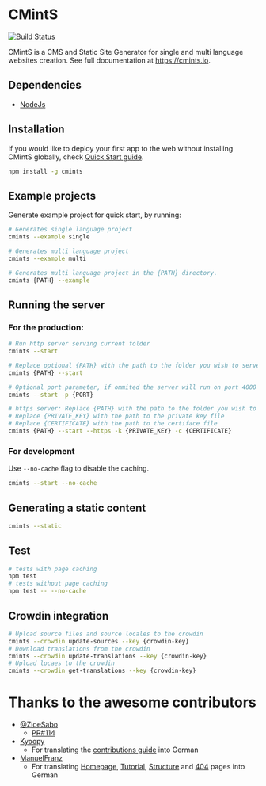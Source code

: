# CMintS
[![Build Status](https://travis-ci.org/cmints/cmints.svg?branch=master)](https://travis-ci.org/cmints/cmints)

CMintS is a CMS and Static Site Generator for single and multi language
websites creation. See full documentation at https://cmints.io.

## Dependencies
- [NodeJs](https://nodejs.org/en/download/)

## Installation
If you would like to deploy your first app to the web without installing CMintS
globally, check [Quick Start guide](https://cmints.io/en/quick-start).

```bash
npm install -g cmints
```

## Example projects
Generate example project for quick start, by running:
```bash
# Generates single language project
cmints --example single

# Generates multi language project
cmints --example multi

# Generates multi language project in the {PATH} directory.
cmints {PATH} --example
```

## Running the server

### For the production:
```bash
# Run http server serving current folder 
cmints --start

# Replace optional {PATH} with the path to the folder you wish to serve.
cmints {PATH} --start

# Optional port parameter, if ommited the server will run on port 4000
cmints --start -p {PORT}

# https server: Replace {PATH} with the path to the folder you wish to serve
# Replace {PRIVATE_KEY} with the path to the private key file
# Replace {CERTIFICATE} with the path to the certiface file
cmints {PATH} --start --https -k {PRIVATE_KEY} -c {CERTIFICATE}
```

### For development
Use `--no-cache` flag to disable the caching.
```bash
cmints --start --no-cache
```

## Generating a static content
```bash
cmints --static
```

## Test
```bash
# tests with page caching
npm test
# tests without page caching
npm test -- --no-cache
```

## Crowdin integration
```bash
# Upload source files and source locales to the crowdin
cmints --crowdin update-sources --key {crowdin-key}
# Download translations from the crowdin
cmints --crowdin update-translations --key {crowdin-key}
# Upload locaes to the crowdin
cmints --crowdin get-translations --key {crowdin-key}
```

# Thanks to the awesome contributors

- [@ZloeSabo](https://github.com/ZloeSabo)
  - [PR#114](https://github.com/cmints/cmints/pull/114)
- [Kyoopy](https://crowdin.com/profile/Kyoopy)
  - For translating the [contributions guide](https://cmints.io/contribute/) into German
- [ManuelFranz](https://crowdin.com/profile/ManuelFranz)
  - For translating [Homepage](https://cmints.io/de),
    [Tutorial](https://cmints.io/de/quick-start),
    [Structure](https://cmints.io/de/documentation/getting-started/structure) and
    [404](https://cmints.io/de/documentation/pages/404) pages into German
